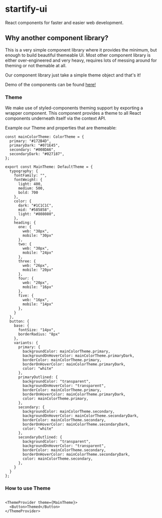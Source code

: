 # startify-ui

React components for faster and easier web development. 

## Why another component library? 

This is a very simple component library where it provides the minimum, but enough to build beautiful themeable UI. 
Most other component library is either over-engineered and very heavy, requires lots of messing around for theming or not themable at all. 

Our component library just take a simple theme object and that's it! 

Demo of the components can be found [here!](https://ahpoi.github.io/startify-ui/?path=/docs/inputs-button--button-styles)

### Theme 

We make use of styled-components theming support by exporting a <ThemeProvider> wrapper component. This component provides a theme to all React components underneath itself via the context API.

Example our  Theme and properties that are themeable:

```
const mainColorTheme: ColorTheme = {
  primary: "#172B4D",
  primaryDark: "#071E45",
  secondary: "#008DA6",
  secondaryDark: "#027187",
};

export const MainTheme: DefaultTheme = {
  typography: {
    fontFamily: "",
    fontWeight: {
      light: 400,
      medium: 500,
      bold: 700
    },
    color: {
      dark: "#1C1C1C",
      mid: "#585858",
      light: "#808080",
    },
    heading: {
      one: {
        web: "38px",
        mobile: "30px"
      },
      two: {
        web: "30px",
        mobile: "24px"
      },
      three: {
        web: "26px",
        mobile: "20px"
      },
      four: {
        web: "20px",
        mobile: "16px"
      },
      five: {
        web: "16px",
        mobile: "14px"
      },
    }
  },
  button: {
    base: {
      fontSize: "14px",
      borderRadius: "8px"
    },
    variants: {
      primary: {
        backgroundColor: mainColorTheme.primary,
        backgroundOnHoverColor: mainColorTheme.primaryDark,
        borderColor: mainColorTheme.primary,
        borderOnHoverColor: mainColorTheme.primaryDark,
        color: "white"
      },
      primaryOutlined: {
        backgroundColor: "transparent",
        backgroundOnHoverColor: "transparent",
        borderColor: mainColorTheme.primary,
        borderOnHoverColor: mainColorTheme.primaryDark,
        color: mainColorTheme.primary,
      },
      secondary: {
        backgroundColor: mainColorTheme.secondary,
        backgroundOnHoverColor: mainColorTheme.secondaryDark,
        borderColor: mainColorTheme.secondary,
        borderOnHoverColor: mainColorTheme.secondaryDark,
        color: "white"
      },
      secondaryOutlined: {
        backgroundColor: "transparent",
        backgroundOnHoverColor: "transparent",
        borderColor: mainColorTheme.secondary,
        borderOnHoverColor: mainColorTheme.secondaryDark,
        color: mainColorTheme.secondary,
      },
    }
  }
};
```

### How to use Theme

```

<ThemeProvider theme={MainTheme}>
  <Button>Themed</Button>
</ThemeProvider>
    
```
